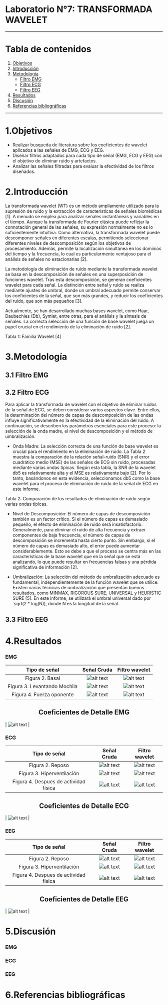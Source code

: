 # **Laboratorio N°7: TRANSFORMADA WAVELET**

***

# **Tabla de contenidos**
1. [Objetivos](#id1)
2. [Introducción](#id3)
3. [Metodología](#id4)
   - [Filtro EMG](#id4.1)
   - [Filtro ECG](id4.2)
   - [Filtro EEG](#id4.3)
4. [Resultados](#id5)
5. [Discusión](#id6)
6. [Referencias bibliográficas](#id7) 

***

# 1.Objetivos<a name="id1"></a>
   - Realizar busqueda de literatura sobre los coeficientes de wavelet aplicados a las señales de EMG, ECG y EEG.
   - Diseñar filtros adaptados para cada tipo de señal (EMG, ECG y EEG) con el objetivo de eliminar ruido y artefactos.
   - Analizar las señales filtradas para evaluar la efectividad de los filtros diseñados.
      
# 2.Introducción<a name="id3"></a>

La transformada wavelet (WT) es un método ampliamente utilizado para la supresión de ruido y la extracción de características de señales biomédicas [1]. A menudo se emplea para analizar señales instantáneas y variables en el tiempo. Aunque la transformada de Fourier clásica puede reflejar la connotación general de las señales, su expresión normalmente no es lo suficientemente intuitiva. Como alternativa, la transformada wavelet puede descomponer señales en diferentes escalas, permitiendo seleccionar diferentes niveles de descomposición según los objetivos de procesamiento. Además, permite la localización simultánea en los dominios del tiempo y la frecuencia, lo cual es particularmente ventajoso para el análisis de señales no estacionarias [2].

La metodología de eliminación de ruido mediante la transformada wavelet se basa en la descomposición de señales en una superposición de funciones wavelet. Tras esta descomposición, se generan coeficientes wavelet para cada señal. La distinción entre señal y ruido se realiza mediante ajustes de umbral, donde un umbral adecuado permite conservar los coeficientes de la señal, que son más grandes, y reducir los coeficientes del ruido, que son más pequeños [3].

Actualmente, se han desarrollado muchas bases wavelet, como Haar, Daubechies (Db), Symlet, entre otras, para el análisis y la síntesis de señales. La correcta selección de una función de base wavelet juega un papel crucial en el rendimiento de la eliminación de ruido [2].

Tabla 1: Familia Wavelet [4]


# 3.Metodología<a name="id4"></a>
## 3.1 Filtro EMG<a name="id4.1"></a>
## 3.2 Filtro ECG<a name="id4.2"></a>

Para aplicar la transformada de wavelet con el objetivo de eliminar ruidos de la señal de ECG, se deben considerar varios aspectos clave. Entre ellos, la determinación del número de capas de descomposición de las ondas influye significativamente en la efectividad de la eliminación del ruido. A continuación, se describen los parámetros esenciales para este proceso: la selección de la onda madre, el nivel de descomposición y el método de umbralización.

- Onda Madre: La selección correcta de una función de base wavelet es crucial para el rendimiento en la eliminación de ruido. La Tabla 2 muestra la comparación de la relación señal-ruido (SNR) y el error cuadrático medio (MSE) de las señales de ECG sin ruido, procesadas mediante varias ondas típicas. Según esta tabla, la SNR de la wavelet db5 es relativamente alta y el MSE es relativamente bajo [2]. Por lo tanto, basándonos en esta evidencia, seleccionamos db5 como la base wavelet para el proceso de eliminación de ruido de la señal de ECG en este informe.

Tabla 2: Comparación de los resultados de eliminación de ruido según varias ondas típicas.
- Nivel de Descomposición: El número de capas de descomposición también es un factor crítico. Si el número de capas es demasiado pequeño, el efecto de eliminación de ruido será insatisfactorio. Generalmente, para eliminar el ruido de alta frecuencia y extraer componentes de baja frecuencia, el número de capas de descomposición se incrementa hasta cierto punto. Sin embargo, si el número de capas es demasiado alto, el error puede aumentar considerablemente. Esto se debe a que el proceso se centra más en las características de la base wavelet que en la señal que se está analizando, lo que puede resultar en frecuencias falsas y una pérdida significativa de información [2].

- Umbralización: La selección del método de umbralización adecuado es fundamental, independientemente de la función wavelet que se utilice. Existen varias técnicas de umbralización que presentan buenos resultados, como MINMAX, RIGOROUS SURE, UNIVERSAL y HEURISTIC SURE [5]. En este informe, se utilizará el umbral universal dado por `sqrt(2 * log(N)), donde N es la longitud de la señal.

## 3.3 Filtro EEG<a name="id4.3"></a>
# 4.Resultados<a name="id5"></a>
### EMG
| Tipo de señal | Señal Cruda | Filtro wavelet | 
|:--------------:|:--------------:|:--------------:|
| Figura 2. Basal | ![alt text](imagexx.png)|![alt text](imageXX.png)|
| Figura 3. Levantando Mochila | ![alt text](imagexx.png)| ![alt text](imageXX.png)| 
| Figura 4. Fuerza oponente | ![alt text](image-xx.png)| ![alt text](imageXX.png)| 

<div align="center">
<h2> Coeficientes de Detalle EMG </h2>
</div>

|  ![alt text](imageXX.png) |
### ECG
| Tipo de señal | Señal Cruda | Filtro wavelet | 
|:--------------:|:--------------:|:--------------:|
| Figura 2. Reposo | ![alt text](imagexx.png)|![alt text](imageXX.png)|
| Figura 3. Hiperventilación | ![alt text](imagexx.png)| ![alt text](imageXX.png)| 
| Figura 4. Despues de actividad fisica | ![alt text](image-xx.png)| ![alt text](imageXX.png)| 

<div align="center">
<h2> Coeficientes de Detalle ECG </h2>
</div>

|  ![alt text](imageXX.png) |
### EEG
| Tipo de señal | Señal Cruda | Filtro wavelet | 
|:--------------:|:--------------:|:--------------:|
| Figura 2. Reposo | ![alt text](imagexx.png)|![alt text](imageXX.png)|
| Figura 3. Hiperventilación | ![alt text](imagexx.png)| ![alt text](imageXX.png)| 
| Figura 4. Despues de actividad fisica | ![alt text](image-xx.png)| ![alt text](imageXX.png)| 

<div align="center">
<h2> Coeficientes de Detalle EEG </h2>
</div>

|  ![alt text](imageXX.png) |
# 5.Discusión<a name="id6"></a>
### EMG
### ECG
### EEG
# 6.Referencias bibliográficas<a name="id7"></a>

